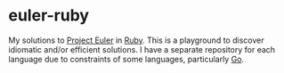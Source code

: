 # euler-ruby

My solutions to [Project Euler](http://projecteuler.net/problems) in [Ruby](https://www.ruby-lang.org/en/).
This is a playground to discover idiomatic and/or efficient solutions. I have a separate
repository for each language due to constraints of some languages, particularly [Go](http://golang.org).

